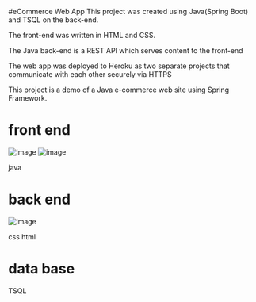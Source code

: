 #eCommerce Web App
This project was created using Java(Spring Boot) and TSQL  on the back-end.

The front-end was written in HTML and CSS.

The Java back-end is a REST API which serves content to the front-end

The web app was deployed to Heroku as two separate projects that communicate with each other securely via HTTPS

This project is a demo of a Java e-commerce web site using Spring Framework.
# front end 
![image](https://user-images.githubusercontent.com/93189943/146693584-7ae6a837-d930-4f3e-a2e5-19e09b0a48d8.png)
![image](https://user-images.githubusercontent.com/93189943/146693603-27ef1c36-89ee-49df-b7d1-795f21570b58.png)

java
# back end
![image](https://user-images.githubusercontent.com/93189943/146693619-bd4162d8-4b7c-4d2b-8563-723de7ad7a96.png)

css
html
# data base
TSQL
